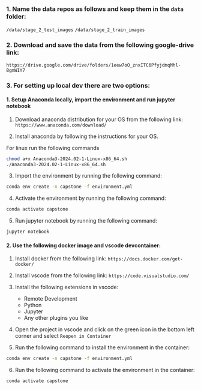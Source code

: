 ### 1. Name the data repos as follows and keep them in the `data` folder:

`/data/stage_2_test_images`
`/data/stage_2_train_images`

### 2. Download and save the data from the following google-drive link:

`https://drive.google.com/drive/folders/1eew7oO_znxITC6PfyjdmqMhl-BgmWIY7`

### 3. For setting up local dev there are two options:

#### 1. Setup Anaconda locally, import the environment and run jupyter notebook

1. Download anaconda distribution for your OS from the following link:
   `https://www.anaconda.com/download/`

2. Install anaconda by following the instructions for your OS.

For linux run the following commands

```bash
chmod a+x Anaconda3-2024.02-1-Linux-x86_64.sh
./Anaconda3-2024.02-1-Linux-x86_64.sh
```

3. Import the environment by running the following command:

```bash
conda env create -n capstone -f environment.yml
```

4. Activate the environment by running the following command:

```bash
conda activate capstone
```

5. Run jupyter notebook by running the following command:

```bash
jupyter notebook
```

#### 2. Use the following docker image and vscode devcontainer:

1. Install docker from the following link:
   `https://docs.docker.com/get-docker/`
2. Install vscode from the following link:
   `https://code.visualstudio.com/`

3. Install the following extensions in vscode:

   - Remote Development
   - Python
   - Jupyter
   - Any other plugins you like

4. Open the project in vscode and click on the green icon in the bottom left corner and select `Reopen in Container`

5. Run the following command to install the environment in the container:

```bash
conda env create -n capstone -f environment.yml
```

6. Run the following command to activate the environment in the container:

```bash
conda activate capstone
```
